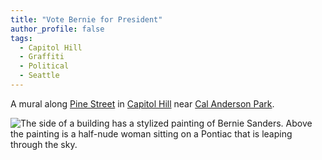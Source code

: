 ```yaml
---
title: "Vote Bernie for President"
author_profile: false
tags:
  - Capitol Hill
  - Graffiti
  - Political
  - Seattle
---
```


A mural along [Pine Street](https://en.wikipedia.org/wiki/Pine_Street) in [Capitol Hill](https://en.wikipedia.org/wiki/Capitol_Hill,_Seattle) near [Cal Anderson Park](https://en.wikipedia.org/wiki/Cal_Anderson_Park).

![The side of a building has a stylized painting of Bernie Sanders. Above the painting is a half-nude woman sitting on a Pontiac that is leaping through the sky.](/assets/images/2016/2016-03-23-vote-bernie-for-president.jpg)